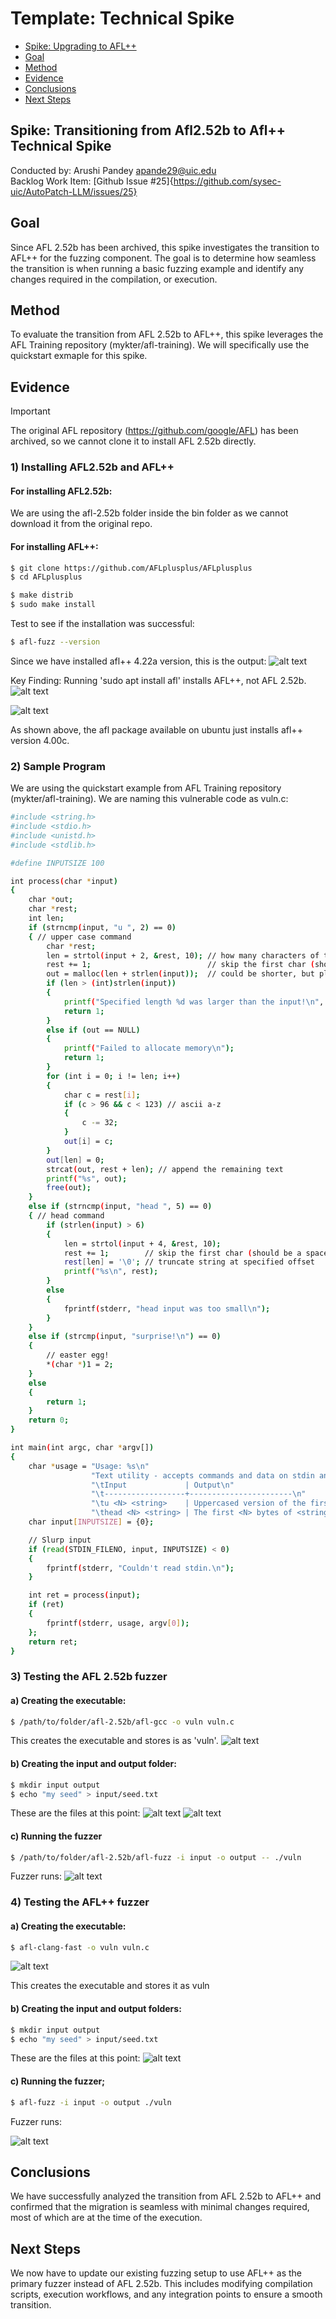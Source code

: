# Template: Technical Spike <!-- omit in toc -->
- [Spike: Upgrading to AFL++](#spike-afl++-technical-spike)
- [Goal](#goal)
- [Method](#method)
- [Evidence](#evidence)
- [Conclusions](#conclusions)
- [Next Steps](#next-steps)

## Spike: Transitioning from Afl2.52b to Afl++ Technical Spike
Conducted by: Arushi Pandey apande29@uic.edu   
Backlog Work Item: [Github Issue #25]{https://github.com/sysec-uic/AutoPatch-LLM/issues/25}

## Goal

Since AFL 2.52b has been archived, this spike investigates the transition to AFL++ for the fuzzing component. The goal is to determine how seamless the transition is when running a basic fuzzing example and identify any changes required in the compilation, or execution.


## Method
To evaluate the transition from AFL 2.52b to AFL++, this spike leverages the AFL Training repository (mykter/afl-training). We will specifically use the quickstart exmaple for this spike. 

## Evidence
> [!IMPORTANT]  
> The original AFL repository (https://github.com/google/AFL) has been archived, so we cannot clone it to install AFL 2.52b directly.


### 1) Installing AFL2.52b and AFL++

#### For installing AFL2.52b:
We are using the afl-2.52b folder inside the bin folder as we cannot download it from the original repo.

#### For installing AFL++: 
```sh
$ git clone https://github.com/AFLplusplus/AFLplusplus
$ cd AFLplusplus
```
```sh
$ make distrib
$ sudo make install
```

Test to see if the installation was successful:
```sh
$ afl-fuzz --version
```

Since we have installed afl++ 4.22a version, this is the output: 
![alt text](image-9.png)


Key Finding: Running 'sudo apt install afl' installs AFL++, not AFL 2.52b.
![alt text](image-10.png)

![alt text](image.png)

As shown above, the afl package available on ubuntu just installs afl++ version 4.00c.

### 2) Sample Program

We are using the quickstart example from AFL Training repository (mykter/afl-training). We are naming this vulnerable code as vuln.c: 

```sh
#include <string.h>
#include <stdio.h>
#include <unistd.h>
#include <stdlib.h>

#define INPUTSIZE 100

int process(char *input)
{
	char *out;
	char *rest;
	int len;
	if (strncmp(input, "u ", 2) == 0)
	{ // upper case command
		char *rest;
		len = strtol(input + 2, &rest, 10); // how many characters of the string to upper-case
		rest += 1;							// skip the first char (should be a space)
		out = malloc(len + strlen(input));	// could be shorter, but play it safe
		if (len > (int)strlen(input))
		{
			printf("Specified length %d was larger than the input!\n", len);
			return 1;
		}
		else if (out == NULL)
		{
			printf("Failed to allocate memory\n");
			return 1;
		}
		for (int i = 0; i != len; i++)
		{
			char c = rest[i];
			if (c > 96 && c < 123) // ascii a-z
			{
				c -= 32;
			}
			out[i] = c;
		}
		out[len] = 0;
		strcat(out, rest + len); // append the remaining text
		printf("%s", out);
		free(out);
	}
	else if (strncmp(input, "head ", 5) == 0)
	{ // head command
		if (strlen(input) > 6)
		{
			len = strtol(input + 4, &rest, 10);
			rest += 1;		  // skip the first char (should be a space)
			rest[len] = '\0'; // truncate string at specified offset
			printf("%s\n", rest);
		}
		else
		{
			fprintf(stderr, "head input was too small\n");
		}
	}
	else if (strcmp(input, "surprise!\n") == 0)
	{
		// easter egg!
		*(char *)1 = 2;
	}
	else
	{
		return 1;
	}
	return 0;
}

int main(int argc, char *argv[])
{
	char *usage = "Usage: %s\n"
				  "Text utility - accepts commands and data on stdin and prints results to stdout.\n"
				  "\tInput             | Output\n"
				  "\t------------------+-----------------------\n"
				  "\tu <N> <string>    | Uppercased version of the first <N> bytes of <string>.\n"
				  "\thead <N> <string> | The first <N> bytes of <string>.\n";
	char input[INPUTSIZE] = {0};

	// Slurp input
	if (read(STDIN_FILENO, input, INPUTSIZE) < 0)
	{
		fprintf(stderr, "Couldn't read stdin.\n");
	}

	int ret = process(input);
	if (ret)
	{
		fprintf(stderr, usage, argv[0]);
	};
	return ret;
}
```
### 3) Testing the AFL 2.52b fuzzer

#### a) Creating the executable:

```sh
$ /path/to/folder/afl-2.52b/afl-gcc -o vuln vuln.c
```
This creates the executable and stores is as 'vuln'.
![alt text](image-3.png)

#### b) Creating the input and output folder:

```sh
$ mkdir input output
$ echo "my seed" > input/seed.txt
```
These are the files at this point: 
![alt text](image-7.png)
![alt text](image-5.png)

#### c) Running the fuzzer
```sh
$ /path/to/folder/afl-2.52b/afl-fuzz -i input -o output -- ./vuln
```

Fuzzer runs:
![alt text](image-1.png)


### 4) Testing the AFL++ fuzzer


#### a) Creating the executable:
```sh
$ afl-clang-fast -o vuln vuln.c
```
![alt text](image-4.png)

This creates the executable and stores it as vuln

#### b) Creating the input and output folders:

```sh
$ mkdir input output
$ echo "my seed" > input/seed.txt
```
These are the files at this point:
![alt text](image-8.png)

#### c) Running the fuzzer;
```sh
$ afl-fuzz -i input -o output ./vuln
```

Fuzzer runs:

![alt text](image-2.png)


## Conclusions

We have successfully analyzed the transition from AFL 2.52b to AFL++ and confirmed that the migration is seamless with minimal changes required, most of which are at the time of the execution. 

## Next Steps

We now have to update our existing fuzzing setup to use AFL++ as the primary fuzzer instead of AFL 2.52b. This includes modifying compilation scripts, execution workflows, and any integration points to ensure a smooth transition.  
